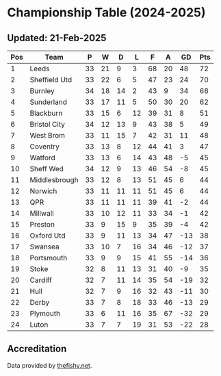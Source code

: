 # Championship Table (2024-2025)
## Updated: 21-Feb-2025

| Pos | Team | P | W | D | L | F | A | GD | Pts |
| --- | --- | --- | --- | --- | --- | --- | --- | --- | --- |
| 1 | Leeds | 33 | 21 | 9 | 3 | 68 | 20 | 48 | 72 |
| 2 | Sheffield Utd | 33 | 22 | 6 | 5 | 47 | 23 | 24 | 70 |
| 3 | Burnley | 34 | 18 | 14 | 2 | 43 | 9 | 34 | 68 |
| 4 | Sunderland | 33 | 17 | 11 | 5 | 50 | 30 | 20 | 62 |
| 5 | Blackburn | 33 | 15 | 6 | 12 | 39 | 31 | 8 | 51 |
| 6 | Bristol City | 34 | 12 | 13 | 9 | 43 | 38 | 5 | 49 |
| 7 | West Brom | 33 | 11 | 15 | 7 | 42 | 31 | 11 | 48 |
| 8 | Coventry | 33 | 13 | 8 | 12 | 44 | 41 | 3 | 47 |
| 9 | Watford | 33 | 13 | 6 | 14 | 43 | 48 | -5 | 45 |
| 10 | Sheff Wed | 34 | 12 | 9 | 13 | 46 | 54 | -8 | 45 |
| 11 | Middlesbrough | 33 | 12 | 8 | 13 | 51 | 45 | 6 | 44 |
| 12 | Norwich | 33 | 11 | 11 | 11 | 51 | 45 | 6 | 44 |
| 13 | QPR | 33 | 11 | 11 | 11 | 39 | 41 | -2 | 44 |
| 14 | Millwall | 33 | 10 | 12 | 11 | 33 | 34 | -1 | 42 |
| 15 | Preston | 33 | 9 | 15 | 9 | 35 | 39 | -4 | 42 |
| 16 | Oxford Utd | 33 | 9 | 11 | 13 | 34 | 47 | -13 | 38 |
| 17 | Swansea | 33 | 10 | 7 | 16 | 34 | 46 | -12 | 37 |
| 18 | Portsmouth | 33 | 9 | 9 | 15 | 41 | 55 | -14 | 36 |
| 19 | Stoke | 32 | 8 | 11 | 13 | 31 | 40 | -9 | 35 |
| 20 | Cardiff | 32 | 7 | 11 | 14 | 35 | 54 | -19 | 32 |
| 21 | Hull | 32 | 7 | 9 | 16 | 32 | 43 | -11 | 30 |
| 22 | Derby | 33 | 7 | 8 | 18 | 33 | 46 | -13 | 29 |
| 23 | Plymouth | 33 | 6 | 11 | 16 | 35 | 67 | -32 | 29 |
| 24 | Luton | 33 | 7 | 7 | 19 | 31 | 53 | -22 | 28 |

## Accreditation 

Data provided by [thefishy.net](https://www.thefishy.net/).